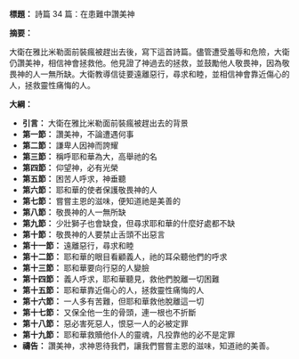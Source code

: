 **標題：** 詩篇 34 篇：在患難中讚美神

**摘要：**

大衛在雅比米勒面前裝瘋被趕出去後，寫下這首詩篇。儘管遭受羞辱和危險，大衛仍讚美神，相信神會拯救他。他見證了神過去的拯救，並鼓勵他人敬畏神，因為敬畏神的人一無所缺。大衛教導信徒要遠離惡行，尋求和睦，並相信神會靠近傷心的人，拯救靈性痛悔的人。

**大綱：**

* **引言：** 大衛在雅比米勒面前裝瘋被趕出去的背景
* **第一節：** 讚美神，不論遭遇何事
* **第二節：** 謙卑人因神而誇耀
* **第三節：** 稱呼耶和華為大，高舉祂的名
* **第四節：** 仰望神，必有光榮
* **第五節：** 困苦人呼求，神垂聽
* **第六節：** 耶和華的使者保護敬畏神的人
* **第七節：** 嘗嘗主恩的滋味，便知道祂是美善的
* **第八節：** 敬畏神的人一無所缺
* **第九節：** 少壯獅子也會缺食，但尋求耶和華的什麼好處都不缺
* **第十節：** 敬畏神的人要禁止舌頭不出惡言
* **第十一節：** 遠離惡行，尋求和睦
* **第十二節：** 耶和華的眼目看顧義人，祂的耳朵聽他們的呼求
* **第十三節：** 耶和華要向行惡的人變臉
* **第十四節：** 義人呼求，耶和華聽見，救他們脫離一切困難
* **第十五節：** 耶和華靠近傷心的人，拯救靈性痛悔的人
* **第十六節：** 一人多有苦難，但耶和華救他脫離這一切
* **第十七節：** 又保全他一生的骨頭，連一根也不折斷
* **第十八節：** 惡必害死惡人，恨惡一人的必被定罪
* **第十九節：** 耶和華救贖他仆人的靈魂，凡投靠他的必不是定罪
* **禱告：** 讚美神，求神恩待我們，讓我們嘗嘗主恩的滋味，知道祂的美善。